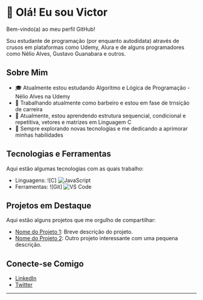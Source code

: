 # 👋 Olá! Eu sou Victor

Bem-vindo(a) ao meu perfil GitHub! 

Sou estudante de programação (por enquanto autodidata) através de crusos em plataformas como Udemy, Alura e de alguns programadores como Nélio Alves,
Gustavo Guanabara e outros.

## Sobre Mim

- 🎓 Atualmente estou estudando Algoritmo e Lógica de Programação - Nélio Alves na Udemy
- 💼 Trabalhando atualmente como barbeiro e estou em fase de trnsição de carreira
- 🌱 Atualmente, estou aprendendo estrutura sequencial, condicional e repetitiva, vetores e matrizes em Linguagem C
- 🚀 Sempre explorando novas tecnologias e me dedicando a aprimorar minhas habilidades

## Tecnologias e Ferramentas

Aqui estão algumas tecnologias com as quais trabalho:

- Linguagens: ![C] ![JavaScript](https://img.shields.io/badge/-JavaScript-333333?style=flat&logo=javascript)
- Ferramentas: ![Git] ![VS Code](https://img.shields.io/badge/-VS%20Code-333333?style=flat&logo=visual-studio-code)

## Projetos em Destaque

Aqui estão alguns projetos que me orgulho de compartilhar:

- [Nome do Projeto 1](link): Breve descrição do projeto.
- [Nome do Projeto 2](link): Outro projeto interessante com uma pequena descrição.

## Conecte-se Comigo

- [LinkedIn](seu_linkedin)
- [Twitter](seu_twitter)

---
